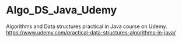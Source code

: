 # Algo_DS_Java_Udemy
Algorithms and Data structures practical in Java course on Udemy.
https://www.udemy.com/practical-data-structures-algorithms-in-java/
